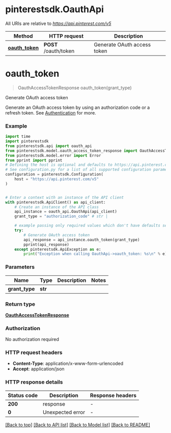 # pinterestsdk.OauthApi

All URIs are relative to *https://api.pinterest.com/v5*

Method | HTTP request | Description
------------- | ------------- | -------------
[**oauth_token**](OauthApi.md#oauth_token) | **POST** /oauth/token | Generate OAuth access token


# **oauth_token**
> OauthAccessTokenResponse oauth_token(grant_type)

Generate OAuth access token

Generate an OAuth access token by using an authorization code or a refresh token.  See <a href='/docs/api/v5/#tag/Authentication'>Authentication</a> for more.

### Example


```python
import time
import pinterestsdk
from pinterestsdk.api import oauth_api
from pinterestsdk.model.oauth_access_token_response import OauthAccessTokenResponse
from pinterestsdk.model.error import Error
from pprint import pprint
# Defining the host is optional and defaults to https://api.pinterest.com/v5
# See configuration.py for a list of all supported configuration parameters.
configuration = pinterestsdk.Configuration(
    host = "https://api.pinterest.com/v5"
)


# Enter a context with an instance of the API client
with pinterestsdk.ApiClient() as api_client:
    # Create an instance of the API class
    api_instance = oauth_api.OauthApi(api_client)
    grant_type = "authorization_code" # str | 

    # example passing only required values which don't have defaults set
    try:
        # Generate OAuth access token
        api_response = api_instance.oauth_token(grant_type)
        pprint(api_response)
    except pinterestsdk.ApiException as e:
        print("Exception when calling OauthApi->oauth_token: %s\n" % e)
```


### Parameters

Name | Type | Description  | Notes
------------- | ------------- | ------------- | -------------
 **grant_type** | **str**|  |

### Return type

[**OauthAccessTokenResponse**](OauthAccessTokenResponse.md)

### Authorization

No authorization required

### HTTP request headers

 - **Content-Type**: application/x-www-form-urlencoded
 - **Accept**: application/json


### HTTP response details

| Status code | Description | Response headers |
|-------------|-------------|------------------|
**200** | response |  -  |
**0** | Unexpected error |  -  |

[[Back to top]](#) [[Back to API list]](../README.md#documentation-for-api-endpoints) [[Back to Model list]](../README.md#documentation-for-models) [[Back to README]](../README.md)

